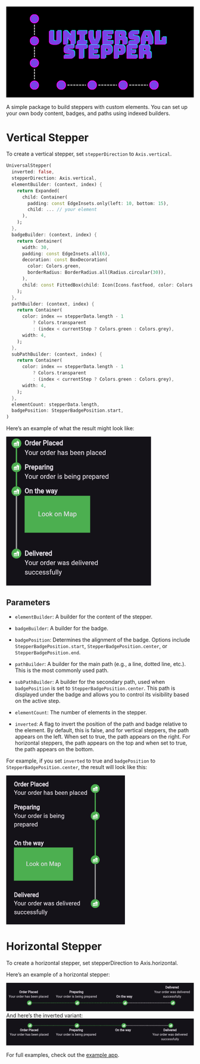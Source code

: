 <div align="center">

![](https://github.com/ArturLevchuk/universal_stepper/blob/master/previews/banner.png?raw=true)

</div>

A simple package to build steppers with custom elements. You can set up your own body content, badges, and paths using indexed builders.

# Vertical Stepper
To create a vertical stepper, set `stepperDirection` to `Axis.vertical`.

```dart
UniversalStepper(
  inverted: false,
  stepperDirection: Axis.vertical,
  elementBuilder: (context, index) {
    return Expanded(
      child: Container(
        padding: const EdgeInsets.only(left: 10, bottom: 15),
        child: ... // your element
      ),
    );
  },
  badgeBuilder: (context, index) {
    return Container(
      width: 30,
      padding: const EdgeInsets.all(6),
      decoration: const BoxDecoration(
        color: Colors.green,
        borderRadius: BorderRadius.all(Radius.circular(30)),
      ),
      child: const FittedBox(child: Icon(Icons.fastfood, color: Colors.white)),
    );
  },
  pathBuilder: (context, index) {
    return Container(
      color: index == stepperData.length - 1
          ? Colors.transparent
          : (index < currentStep ? Colors.green : Colors.grey),
      width: 4,
    );
  },
  subPathBuilder: (context, index) {
    return Container(
      color: index == stepperData.length - 1
          ? Colors.transparent
          : (index < currentStep ? Colors.green : Colors.grey),
      width: 4,
    );
  },
  elementCount: stepperData.length,
  badgePosition: StepperBadgePosition.start,
)
```
Here’s an example of what the result might look like:

<img src="https://github.com/ArturLevchuk/universal_stepper/blob/master/previews/vertical_stepper_start_aligment.png?raw=true" height="400"/>

## Parameters

- `elementBuilder`: A builder for the content of the stepper.

- `badgeBuilder`: A builder for the badge.

- `badgePosition`: Determines the alignment of the badge. Options include `StepperBadgePosition.start`, `StepperBadgePosition.center`, or `StepperBadgePosition.end`.

- `pathBuilder`: A builder for the main path (e.g., a line, dotted line, etc.). This is the most commonly used path.

- `subPathBuilder`: A builder for the secondary path, used when `badgePosition` is set to `StepperBadgePosition.center`. This path is displayed under the badge and allows you to control its visibility based on the active step.

- `elementCount`: The number of elements in the stepper.

- `inverted`: A flag to invert the position of the path and badge relative to the element. By default, this is false, and for vertical steppers, the path appears on the left. When set to true, the path appears on the right. For horizontal steppers, the path appears on the top and when set to true, the path appears on the bottom.

For example, if you set `inverted` to true and `badgePosition` to `StepperBadgePosition.center`, the result will look like this:

<img src="https://github.com/ArturLevchuk/universal_stepper/blob/master/previews/vertical_stepper_center_aligment_inverted.png?raw=true" height="400"/>

# Horizontal Stepper
To create a horizontal stepper, set stepperDirection to Axis.horizontal.

Here’s an example of a horizontal stepper:

<img src="https://github.com/ArturLevchuk/universal_stepper/blob/master/previews/horizontal_stepper_center_aligment.png?raw=true"/>
And here’s the inverted variant:

<img src="https://github.com/ArturLevchuk/universal_stepper/blob/master/previews/horizontal_stepper_center_aligment_inverted.png?raw=true"/>

For full examples, check out the [example app](https://github.com/ArturLevchuk/universal_stepper/tree/master/example).
